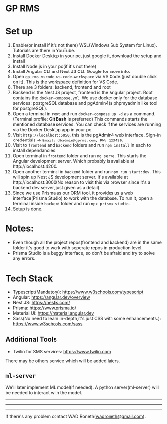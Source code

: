 # GP RMS

# Set up

1. Enable(or install if it's not there) WSL(Windows Sub System for Linux). Tutorials are there in YouTube.
2. Install Docker Desktop in your pc, just google it, download the setup and install
3. Install Node.js in your pc(if it's not there)
4. Install Angular CLI and Nest JS CLI. Google for more info.
5. Open `gp_rms_vscode_ws.code-workspace` via VS Code.(just double click on it). This is the workspace definition for VS Code.
6. There are 3 folders: backend, frontend and root.
7. Backend is the Nest JS project, frontend is the Angular project. Root contains the `docker-compose.yml`. We use docker only for the database services: postgreSQL database and pgAdmin4(a phpmyadmin like tool for postgreSQL).
8. Open a terminal in `root` and run `docker-compose up -d` as a command.(Terminal profile: **Git Bash** is preferred) This commands starts the mentioned database services. You can check if the services are running via the Docker Desktop app in your pc.
9. Visit `http://localhost:5050`, this is the pgAdmin4 web interface. Sign-in credentials -> `Email: dbadmin@gprms.com, PW: 123456`.
10. Visit to `frontend` and `backend` folders and run `npm install` in each to install dependancies.
11. Open terminal in `frontend` folder and run `ng serve`. This starts the Angular development server. Which probably is available at http://localhost:4200.
12. Open another terminal in `backend` folder and run `npm run start:dev`. This will spin up Nest JS development server. It's available at http://localhost:3000(No reason to visit this via browser since it's a backend dev server, just given as a detail)
13. Since we use Prisma as our ORM tool, it provides us a web interface(Prisma Studio) to work with the database. To run it, open a terminal inside `backend` folder and run `npx prisma studio`.
14. Setup is done.

# Notes:

- Even though all the project repos(frontend and backend) are in the same folder it's good to work with seperate repos in production level.
- Prisma Studio is a buggy interface, so don't be afraid and try to solve any errors.

# Tech Stack

- Typescript(Mandatory): https://www.w3schools.com/typescript
- Angular: https://angular.dev/overview
- Nest.JS: https://nestjs.com/
- Prisma: https://www.prisma.io/
- Material UI: https://material.angular.dev
- Sass(No need to learn in-depth,it's just CSS with some enhancements.): https://www.w3schools.com/sass

## Additional Tools

- Twilio for SMS services: https://www.twilio.com

There may be others service which will be added laters.

## `ml-server`

We'll later implement ML model(if needed). A python server(ml-server) will be needed to interact with the model.

---

---

---

If there's any problem contact WAD Roneth(wadroneth@gmail.com).
